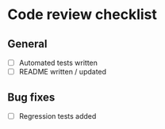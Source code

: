 # Code review checklist

## General

- [ ] Automated tests written
- [ ] README written / updated

## Bug fixes

- [ ] Regression tests added
